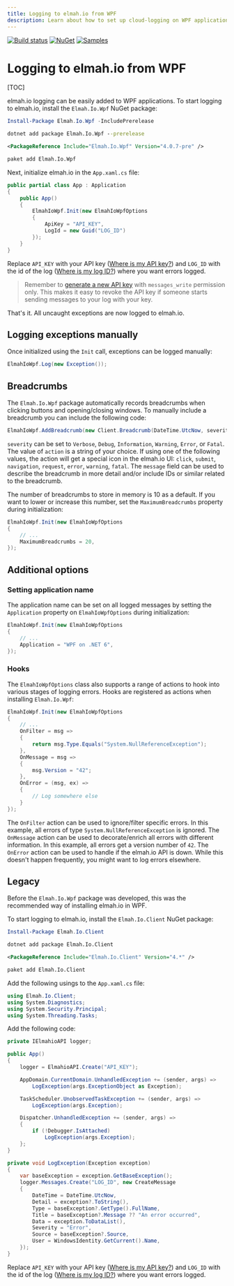 ```yaml
---
title: Logging to elmah.io from WPF
description: Learn about how to set up cloud-logging on WPF applications using elmah.io. Catch and log all errors happening on installations of your client.
---
```


[![Build status](https://github.com/elmahio/Elmah.Io.Wpf/workflows/build/badge.svg)](https://github.com/elmahio/Elmah.Io.Wpf/actions?query=workflow%3Abuild)
[![NuGet](https://img.shields.io/nuget/v/Elmah.Io.Wpf.svg)](https://www.nuget.org/packages/Elmah.Io.Wpf)
[![Samples](https://img.shields.io/badge/samples-2-brightgreen.svg)](https://github.com/elmahio/Elmah.Io.Wpf/tree/main/samples)

# Logging to elmah.io from WPF

[TOC]

elmah.io logging can be easily added to WPF applications. To start logging to elmah.io, install the `Elmah.Io.Wpf` NuGet package:

```powershell fct_label="Package Manager"
Install-Package Elmah.Io.Wpf -IncludePrerelease
```
```cmd fct_label=".NET CLI"
dotnet add package Elmah.Io.Wpf --prerelease
```
```xml fct_label="PackageReference"
<PackageReference Include="Elmah.Io.Wpf" Version="4.0.7-pre" />
```
```xml fct_label="Paket CLI"
paket add Elmah.Io.Wpf
```

Next, initialize elmah.io in the `App.xaml.cs` file:

```csharp
public partial class App : Application
{
    public App()
    {
        ElmahIoWpf.Init(new ElmahIoWpfOptions
        {
            ApiKey = "API_KEY",
            LogId = new Guid("LOG_ID")
        });
    }
}
```

Replace `API_KEY` with your API key ([Where is my API key?](https://docs.elmah.io/where-is-my-api-key/)) and `LOG_ID` with the id of the log ([Where is my log ID?](https://docs.elmah.io/where-is-my-log-id/)) where you want errors logged.

> Remember to [generate a new API key](https://docs.elmah.io/how-to-configure-api-key-permissions/) with `messages_write` permission only. This makes it easy to revoke the API key if someone starts sending messages to your log with your key.

That's it. All uncaught exceptions are now logged to elmah.io.

## Logging exceptions manually

Once initialized using the `Init` call, exceptions can be logged manually:

```csharp
ElmahIoWpf.Log(new Exception());
```

## Breadcrumbs

The `Elmah.Io.Wpf` package automatically records breadcrumbs when clicking buttons and opening/closing windows. To manually include a breadcrumb you can include the following code:

```csharp
ElmahIoWpf.AddBreadcrumb(new Client.Breadcrumb(DateTime.UtcNow, severity:"Information", action:"Save", message:"Record save"));
```

`severity` can be set to `Verbose`, `Debug`, `Information`, `Warning`, `Error`, or `Fatal`. The value of `action` is a string of your choice. If using one of the following values, the action will get a special icon in the elmah.io UI: `click`, `submit`, `navigation`, `request`, `error`, `warning`, `fatal`. The `message` field can be used to describe the breadcrumb in more detail and/or include IDs or similar related to the breadcrumb.

The number of breadcrumbs to store in memory is 10 as a default. If you want to lower or increase this number, set the `MaximumBreadcrumbs` property during initialization:

```csharp
ElmahIoWpf.Init(new ElmahIoWpfOptions
{
    // ...
    MaximumBreadcrumbs = 20,
});
```

## Additional options

### Setting application name

The application name can be set on all logged messages by setting the `Application` property on `ElmahIoWpfOptions` during initialization:

```csharp
ElmahIoWpf.Init(new ElmahIoWpfOptions
{
    // ...
    Application = "WPF on .NET 6",    
});
```

### Hooks

The `ElmahIoWpfOptions` class also supports a range of actions to hook into various stages of logging errors. Hooks are registered as actions when installing `Elmah.Io.Wpf`:

```csharp
ElmahIoWpf.Init(new ElmahIoWpfOptions
{
    // ...
    OnFilter = msg =>
    {
        return msg.Type.Equals("System.NullReferenceException");
    },
    OnMessage = msg =>
    {
        msg.Version = "42";
    },
    OnError = (msg, ex) =>
    {
        // Log somewhere else
    }
});
```

The `OnFilter` action can be used to ignore/filter specific errors. In this example, all errors of type `System.NullReferenceException` is ignored. The `OnMessage` action can be used to decorate/enrich all errors with different information. In this example, all errors get a version number of `42`. The `OnError` action can be used to handle if the elmah.io API is down. While this doesn't happen frequently, you might want to log errors elsewhere.

## Legacy

Before the `Elmah.Io.Wpf` package was developed, this was the recommended way of installing elmah.io in WPF.

To start logging to elmah.io, install the `Elmah.Io.Client` NuGet package:

```powershell fct_label="Package Manager"
Install-Package Elmah.Io.Client
```
```cmd fct_label=".NET CLI"
dotnet add package Elmah.Io.Client
```
```xml fct_label="PackageReference"
<PackageReference Include="Elmah.Io.Client" Version="4.*" />
```
```xml fct_label="Paket CLI"
paket add Elmah.Io.Client
```

Add the following usings to the `App.xaml.cs` file:

```csharp
using Elmah.Io.Client;
using System.Diagnostics;
using System.Security.Principal;
using System.Threading.Tasks;
```

Add the following code:

```csharp
private IElmahioAPI logger;

public App()
{
    logger = ElmahioAPI.Create("API_KEY");

    AppDomain.CurrentDomain.UnhandledException += (sender, args) =>
        LogException(args.ExceptionObject as Exception);

    TaskScheduler.UnobservedTaskException += (sender, args) =>
        LogException(args.Exception);

    Dispatcher.UnhandledException += (sender, args) =>
    {
        if (!Debugger.IsAttached)
            LogException(args.Exception);
    };
}

private void LogException(Exception exception)
{
    var baseException = exception.GetBaseException();
    logger.Messages.Create("LOG_ID", new CreateMessage
    {
        DateTime = DateTime.UtcNow,
        Detail = exception?.ToString(),
        Type = baseException?.GetType().FullName,
        Title = baseException?.Message ?? "An error occurred",
        Data = exception.ToDataList(),
        Severity = "Error",
        Source = baseException?.Source,
        User = WindowsIdentity.GetCurrent().Name,
    });
}
```

Replace `API_KEY` with your API key ([Where is my API key?](https://docs.elmah.io/where-is-my-api-key/)) and `LOG_ID` with the id of the log ([Where is my log ID?](https://docs.elmah.io/where-is-my-log-id/)) where you want errors logged.